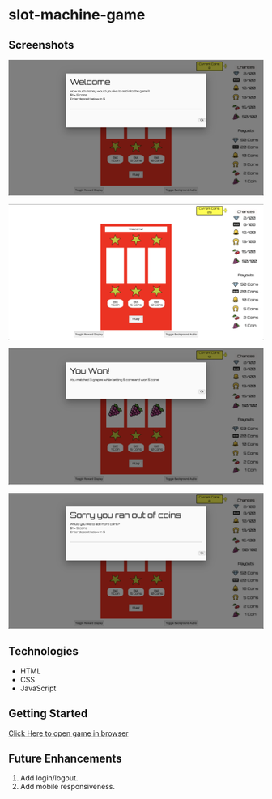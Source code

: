# slot-machine-game

## Screenshots

![Starting Game Page](images/startGameScreen.png)

![Main Game Page](images/mainGameScreen.png)

![What it looks like when you win coins](images/wingamescreen.png)

![What happens when you run out of coins or try to bet more coins than you have](images/loseGameScreen.png)

## Technologies

- HTML
- CSS
- JavaScript

## Getting Started

[Click Here to open game in browser](https://salmon117.github.io/slot-machine-game/)

## Future Enhancements

1. Add login/logout.
2. Add mobile responsiveness.